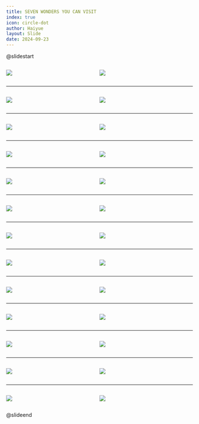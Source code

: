 ```yaml
---
title: SEVEN WONDERS YOU CAN VISIT
index: true
icon: circle-dot
author: Haiyue
layout: Slide
date: 2024-09-23
---
```

 
@slidestart

<div style="display:flex">
<div style="flex:1">

![](/reading/english/Level-U/SEVEN%20WONDERS%20YOU%20CAN%20VISIT/001.webp)
</div>
<div style="flex:1">

![](/reading/english/Level-U/SEVEN%20WONDERS%20YOU%20CAN%20VISIT/002.webp)
</div>
</div>

---

<div style="display:flex">
<div style="flex:1">

![](/reading/english/Level-U/SEVEN%20WONDERS%20YOU%20CAN%20VISIT/003.webp)
</div>
<div style="flex:1">

![](/reading/english/Level-U/SEVEN%20WONDERS%20YOU%20CAN%20VISIT/004.webp)
</div>
</div>

---

<div style="display:flex">
<div style="flex:1">

![](/reading/english/Level-U/SEVEN%20WONDERS%20YOU%20CAN%20VISIT/005.webp)
</div>
<div style="flex:1">

![](/reading/english/Level-U/SEVEN%20WONDERS%20YOU%20CAN%20VISIT/006.webp)
</div>
</div>

---

<div style="display:flex">
<div style="flex:1">

![](/reading/english/Level-U/SEVEN%20WONDERS%20YOU%20CAN%20VISIT/007.webp)
</div>
<div style="flex:1">

![](/reading/english/Level-U/SEVEN%20WONDERS%20YOU%20CAN%20VISIT/008.webp)
</div>
</div>

---

<div style="display:flex">
<div style="flex:1">

![](/reading/english/Level-U/SEVEN%20WONDERS%20YOU%20CAN%20VISIT/009.webp)
</div>
<div style="flex:1">

![](/reading/english/Level-U/SEVEN%20WONDERS%20YOU%20CAN%20VISIT/010.webp)
</div>
</div>

---

<div style="display:flex">
<div style="flex:1">

![](/reading/english/Level-U/SEVEN%20WONDERS%20YOU%20CAN%20VISIT/011.webp)
</div>
<div style="flex:1">

![](/reading/english/Level-U/SEVEN%20WONDERS%20YOU%20CAN%20VISIT/012.webp)
</div>
</div>

---

<div style="display:flex">
<div style="flex:1">

![](/reading/english/Level-U/SEVEN%20WONDERS%20YOU%20CAN%20VISIT/013.webp)
</div>
<div style="flex:1">

![](/reading/english/Level-U/SEVEN%20WONDERS%20YOU%20CAN%20VISIT/014.webp)
</div>
</div>

---

<div style="display:flex">
<div style="flex:1">

![](/reading/english/Level-U/SEVEN%20WONDERS%20YOU%20CAN%20VISIT/015.webp)
</div>
<div style="flex:1">

![](/reading/english/Level-U/SEVEN%20WONDERS%20YOU%20CAN%20VISIT/016.webp)
</div>
</div>

---

<div style="display:flex">
<div style="flex:1">

![](/reading/english/Level-U/SEVEN%20WONDERS%20YOU%20CAN%20VISIT/017.webp)
</div>
<div style="flex:1">

![](/reading/english/Level-U/SEVEN%20WONDERS%20YOU%20CAN%20VISIT/018.webp)
</div>
</div>

---

<div style="display:flex">
<div style="flex:1">

![](/reading/english/Level-U/SEVEN%20WONDERS%20YOU%20CAN%20VISIT/019.webp)
</div>
<div style="flex:1">

![](/reading/english/Level-U/SEVEN%20WONDERS%20YOU%20CAN%20VISIT/020.webp)
</div>
</div>

---

<div style="display:flex">
<div style="flex:1">

![](/reading/english/Level-U/SEVEN%20WONDERS%20YOU%20CAN%20VISIT/021.webp)
</div>
<div style="flex:1">

![](/reading/english/Level-U/SEVEN%20WONDERS%20YOU%20CAN%20VISIT/022.webp)
</div>
</div>

---

<div style="display:flex">
<div style="flex:1">

![](/reading/english/Level-U/SEVEN%20WONDERS%20YOU%20CAN%20VISIT/023.webp)
</div>
<div style="flex:1">

![](/reading/english/Level-U/SEVEN%20WONDERS%20YOU%20CAN%20VISIT/024.webp)
</div>
</div>

---

<div style="display:flex">
<div style="flex:1">

![](/reading/english/Level-U/SEVEN%20WONDERS%20YOU%20CAN%20VISIT/025.webp)
</div>
<div style="flex:1">

![](/reading/english/Level-U/SEVEN%20WONDERS%20YOU%20CAN%20VISIT/026.webp)
</div>
</div>

@slideend